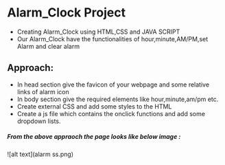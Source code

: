 # Alarm_Clock Project
* Creating Alarm_Clock using HTML,CSS and JAVA SCRIPT
* Our Alarm_Clock have the functionalities of hour,minute,AM/PM,set Alarm and clear alarm
## Approach:
* In head section give the favicon of your webpage and some relative links of alarm icon
* In body section give the required elements like hour,minute,am/pm etc.
* Create external CSS and add some styles to the HTML
* Create a js file which contains the onclick functions and add some dropdown lists.
##### From the above appraoch the page looks like below image :


![alt text](alarm ss.png)
